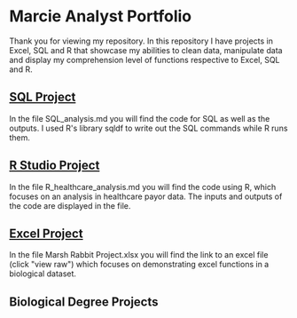 # Marcie Analyst Portfolio
Thank you for viewing my repository. In this repository I have projects in Excel, SQL and R that showcase my abilities to clean data, manipulate data and display my comprehension level of functions respective to Excel, SQL and R.  

## [SQL Project](https://github.com/marcie-analyst/analyst_projects/blob/main/SQL_analysis.md)
In the file SQL_analysis.md you will find the code for SQL as well as the outputs. I used R's library sqldf to write out the SQL commands while R runs them.

## [R Studio Project](https://github.com/marcie-analyst/analyst_projects/blob/main/R_healthcare_analysis.md)
In the file R_healthcare_analysis.md you will find the code using R, which focuses on an analysis in healthcare payor data. The inputs and outputs of the code are displayed in the file.

## [Excel Project](https://github.com/marcie-analyst/analyst_projects/blob/main/Marsh%20Rabbit%20Project.xlsx)
In the file Marsh Rabbit Project.xlsx you will find the link to an excel file (click "view raw") which focuses on demonstrating excel functions in a biological dataset.

## Biological Degree Projects
